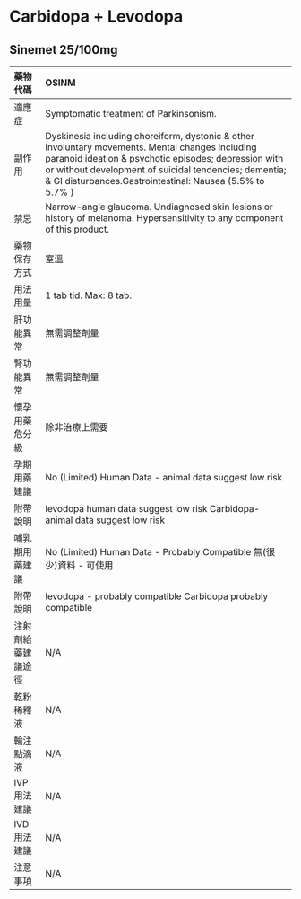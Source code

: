 # Carbidopa + Levodopa

## Sinemet 25/100mg

| 藥物代碼           | OSINM                                                                                                                                                                                                                                                                         |
|:-------------------|:------------------------------------------------------------------------------------------------------------------------------------------------------------------------------------------------------------------------------------------------------------------------------|
| 適應症             | Symptomatic treatment of Parkinsonism.                                                                                                                                                                                                                                        |
| 副作用             | Dyskinesia including choreiform, dystonic & other involuntary movements. Mental changes including paranoid ideation & psychotic episodes; depression with or without development of suicidal tendencies; dementia; & GI disturbances.Gastrointestinal: Nausea (5.5% to 5.7% ) |
| 禁忌               | Narrow-angle glaucoma. Undiagnosed skin lesions or history of melanoma. Hypersensitivity to any component of this product.                                                                                                                                                    |
| 藥物保存方式       | 室溫                                                                                                                                                                                                                                                                          |
| 用法用量           | 1 tab tid. Max: 8 tab.                                                                                                                                                                                                                                                        |
| 肝功能異常         | 無需調整劑量                                                                                                                                                                                                                                                                  |
| 腎功能異常         | 無需調整劑量                                                                                                                                                                                                                                                                  |
| 懷孕用藥危分級     | 除非治療上需要                                                                                                                                                                                                                                                                |
| 孕期用藥建議       | No (Limited) Human Data - animal data suggest low risk                                                                                                                                                                                                                        |
| 附帶說明           | levodopa human data suggest low risk Carbidopa- animal data suggest low risk                                                                                                                                                                                                  |
| 哺乳期用藥建議     | No (Limited) Human Data - Probably Compatible 無(很少)資料 - 可使用                                                                                                                                                                                                           |
| 附帶說明           | levodopa - probably compatible Carbidopa probably compatible                                                                                                                                                                                                                  |
| 注射劑給藥建議途徑 | N/A                                                                                                                                                                                                                                                                           |
| 乾粉稀釋液         | N/A                                                                                                                                                                                                                                                                           |
| 輸注點滴液         | N/A                                                                                                                                                                                                                                                                           |
| IVP 用法建議       | N/A                                                                                                                                                                                                                                                                           |
| IVD 用法建議       | N/A                                                                                                                                                                                                                                                                           |
| 注意事項           | N/A                                                                                                                                                                                                                                                                           |

